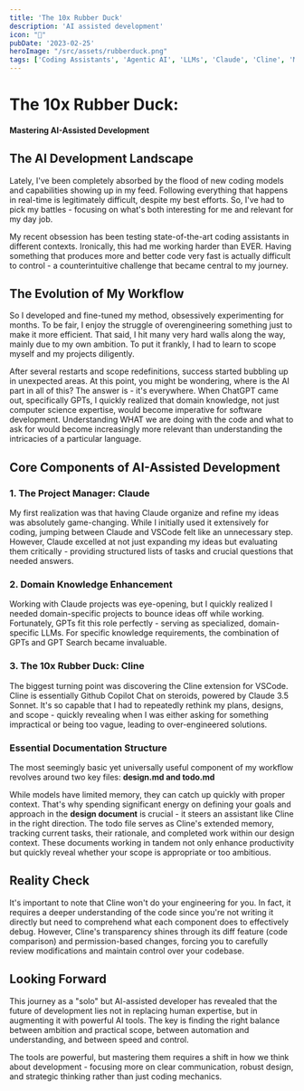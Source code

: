 ```yaml
---
title: 'The 10x Rubber Duck'
description: 'AI assisted development'
icon: "🐤"
pubDate: '2023-02-25'
heroImage: "/src/assets/rubberduck.png"
tags: ['Coding Assistants', 'Agentic AI', 'LLMs', 'Claude', 'Cline', 'MCP']
---
```


# The 10x Rubber Duck: 
#### Mastering AI-Assisted Development

## The AI Development Landscape
Lately, I've been completely absorbed by the flood of new coding models and capabilities showing up in my feed. Following everything that happens in real-time is legitimately difficult, despite my best efforts. So, I've had to pick my battles - focusing on what's both interesting for me and relevant for my day job.

My recent obsession has been testing state-of-the-art coding assistants in different contexts. Ironically, this had me working harder than EVER. Having something that produces more and better code very fast is actually difficult to control - a counterintuitive challenge that became central to my journey.

## The Evolution of My Workflow
So I developed and fine-tuned my method, obsessively experimenting for months. To be fair, I enjoy the struggle of overengineering something just to make it more efficient. That said, I hit many very hard walls along the way, mainly due to my own ambition. To put it frankly, I had to learn to scope myself and my projects diligently.

After several restarts and scope redefinitions, success started bubbling up in unexpected areas. At this point, you might be wondering, where is the AI part in all of this? The answer is - it's everywhere. When ChatGPT came out, specifically GPTs, I quickly realized that domain knowledge, not just computer science expertise, would become imperative for software development. Understanding WHAT we are doing with the code and what to ask for would become increasingly more relevant than understanding the intricacies of a particular language.

## Core Components of AI-Assisted Development

### 1. The Project Manager: Claude
My first realization was that having Claude organize and refine my ideas was absolutely game-changing. While I initially used it extensively for coding, jumping between Claude and VSCode felt like an unnecessary step. However, Claude excelled at not just expanding my ideas but evaluating them critically - providing structured lists of tasks and crucial questions that needed answers.

### 2. Domain Knowledge Enhancement
Working with Claude projects was eye-opening, but I quickly realized I needed domain-specific projects to bounce ideas off while working. Fortunately, GPTs fit this role perfectly - serving as specialized, domain-specific LLMs. For specific knowledge requirements, the combination of GPTs and GPT Search became invaluable.

### 3. The 10x Rubber Duck: Cline
The biggest turning point was discovering the Cline extension for VSCode. Cline is essentially Github Copilot Chat on steroids, powered by Claude 3.5 Sonnet. It's so capable that I had to repeatedly rethink my plans, designs, and scope - quickly revealing when I was either asking for something impractical or being too vague, leading to over-engineered solutions.

### Essential Documentation Structure
The most seemingly basic yet universally useful component of my workflow revolves around two key files: **design.md and todo.md**

While models have limited memory, they can catch up quickly with proper context. That's why spending significant energy on defining your goals and approach in the **design document** is crucial - it steers an assistant like Cline in the right direction. The todo file serves as Cline's extended memory, tracking current tasks, their rationale, and completed work within our design context. These documents working in tandem not only enhance productivity but quickly reveal whether your scope is appropriate or too ambitious.

## Reality Check
It's important to note that Cline won't do your engineering for you. In fact, it requires a deeper understanding of the code since you're not writing it directly but need to comprehend what each component does to effectively debug. However, Cline's transparency shines through its diff feature (code comparison) and permission-based changes, forcing you to carefully review modifications and maintain control over your codebase.

## Looking Forward
This journey as a "solo" but AI-assisted developer has revealed that the future of development lies not in replacing human expertise, but in augmenting it with powerful AI tools. The key is finding the right balance between ambition and practical scope, between automation and understanding, and between speed and control.

The tools are powerful, but mastering them requires a shift in how we think about development - focusing more on clear communication, robust design, and strategic thinking rather than just coding mechanics. 
